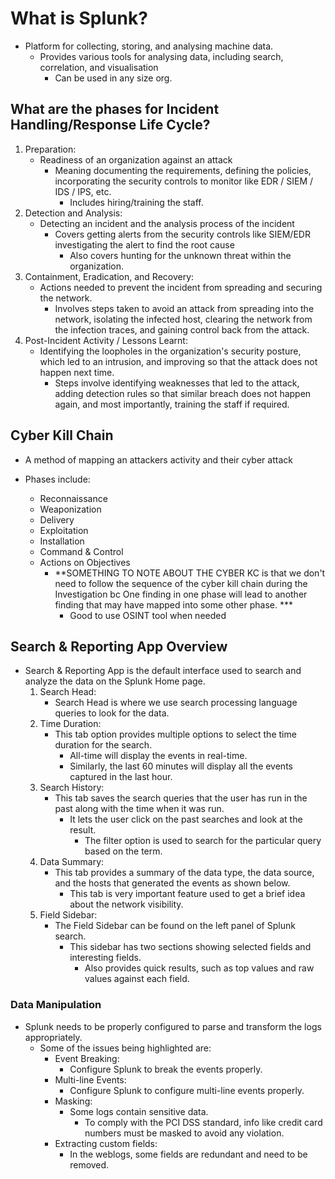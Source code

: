# What is Splunk?

- Platform for collecting, storing, and analysing machine data.
  - Provides various tools for analysing data, including search, correlation, and visualisation
    - Can be used in any size org.

## What are the phases for Incident Handling/Response Life Cycle?

1. Preparation:
   - Readiness of an organization against an attack
     - Meaning documenting the requirements, defining the policies, incorporating the security controls to monitor like EDR / SIEM / IDS / IPS, etc.
       - Includes hiring/training the staff.
2. Detection and Analysis:
   - Detecting an incident and the analysis process of the incident
     - Covers getting alerts from the security controls like SIEM/EDR investigating the alert to find the root cause
       - Also covers hunting for the unknown threat within the organization.
3. Containment, Eradication, and Recovery:
   - Actions needed to prevent the incident from spreading and securing the network.
     - Involves steps taken to avoid an attack from spreading into the network, isolating the infected host, clearing the network from the infection traces, and gaining control back from the attack.
4. Post-Incident Activity / Lessons Learnt:
   - Identifying the loopholes in the organization's security posture, which led to an intrusion, and improving so that the attack does not happen next time.
     - Steps involve identifying weaknesses that led to the attack, adding detection rules so that similar breach does not happen again, and most importantly, training the staff if required.

## Cyber Kill Chain

- A method of mapping an attackers activity and their cyber attack

- Phases include:
  - Reconnaissance
  - Weaponization
  - Delivery
  - Exploitation
  - Installation
  - Command & Control
  - Actions on Objectives
    - **SOMETHING TO NOTE ABOUT THE CYBER KC is that we don't need to follow the sequence of the cyber kill chain during the Investigation bc One finding in one phase will lead to another finding that may have mapped into some other phase. ***
      - Good to use OSINT tool when needed

## Search & Reporting App Overview

- Search & Reporting App is the default interface used to search and analyze the data on the Splunk Home page.
  1. Search Head:
     - Search Head is where we use search processing language queries to look for the data.
  2. Time Duration:
     - This tab option provides multiple options to select the time duration for the search.
       - All-time will display the events in real-time.
       - Similarly, the last 60 minutes will display all the events captured in the last hour.
  3. Search History:
     - This tab saves the search queries that the user has run in the past along with the time when it was run.
       - It lets the user click on the past searches and look at the result.
         - The filter option is used to search for the particular query based on the term.
  4. Data Summary:
     - This tab provides a summary of the data type, the data source, and the hosts that generated the events as shown below.
       - This tab is very important feature used to get a brief idea about the network visibility.
  5. Field Sidebar:
     - The Field Sidebar can be found on the left panel of Splunk search.
        - This sidebar has two sections showing selected fields and interesting fields.
          - Also provides quick results, such as top values and raw values against each field.

### Data Manipulation

- Splunk needs to be properly configured to parse and transform the logs appropriately.
  - Some of the issues being highlighted are:
    - Event Breaking:
      - Configure Splunk to break the events properly.
    - Multi-line Events:
      - Configure Splunk to configure multi-line events properly.
    - Masking:
      - Some logs contain sensitive data.
        - To comply with the PCI DSS standard, info like credit card numbers must be masked to avoid any violation.
    - Extracting custom fields:
      - In the weblogs, some fields are redundant and need to be removed.
